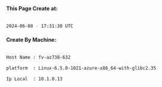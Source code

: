 
   
#### This Page Create at:

```bash

2024-06-08 - 17:31:30 UTC

```

#### Create By Machine:

```bash

Host Name : fv-az738-632

platform  : Linux-6.5.0-1021-azure-x86_64-with-glibc2.35

Ip Local  : 10.1.0.13

```

